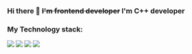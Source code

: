 ### Hi there 👋 ~~I'm frontend developer~~ I'm C++ developer

### My Technology stack:

<img src="https://img.shields.io/badge/C++-success?style=for-the-badge&logo=C++&logoColor=black"/> <img src="https://img.shields.io/badge/Python-yellow?style=for-the-badge&logo=Python&logoColor=black"/> <img src="https://img.shields.io/badge/HTML5-red?style=for-the-badge&logo=HTML 5&logoColor=black"/> <img src="https://img.shields.io/badge/CSS 3-blue?style=for-the-badge&logo=CSS3&logoColor=black"/>

